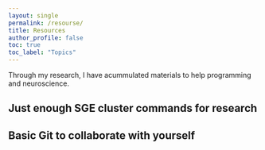 ```yaml
---
layout: single
permalink: /resourse/
title: Resources
author_profile: false
toc: true
toc_label: "Topics"
---
```

Through my research, I have acummulated materials to help programming and neuroscience.

## Just enough SGE cluster commands for research

## Basic Git to collaborate with yourself

